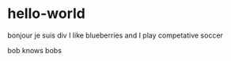 # hello-world

bonjour je suis div
I like blueberries and I play competative soccer

bob knows bobs

